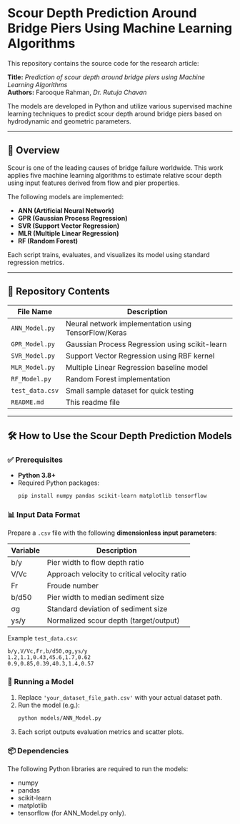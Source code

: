 
# Scour Depth Prediction Around Bridge Piers Using Machine Learning Algorithms

This repository contains the source code for the research article:

**Title:** *Prediction of scour depth around bridge piers using Machine Learning Algorithms*  
**Authors:** Farooque Rahman, *Dr. Rutuja Chavan*

The models are developed in Python and utilize various supervised machine learning techniques to predict scour depth around bridge piers based on hydrodynamic and geometric parameters.

---

## 📌 Overview

Scour is one of the leading causes of bridge failure worldwide. This work applies five machine learning algorithms to estimate relative scour depth using input features derived from flow and pier properties.

The following models are implemented:
- **ANN (Artificial Neural Network)**
- **GPR (Gaussian Process Regression)**
- **SVR (Support Vector Regression)**
- **MLR (Multiple Linear Regression)**
- **RF (Random Forest)**

Each script trains, evaluates, and visualizes its model using standard regression metrics.

---

## 📁 Repository Contents

| File Name         | Description                                                   |
|------------------|---------------------------------------------------------------|
| `ANN_Model.py`    | Neural network implementation using TensorFlow/Keras         |
| `GPR_Model.py`    | Gaussian Process Regression using scikit-learn                |
| `SVR_Model.py`    | Support Vector Regression using RBF kernel                    |
| `MLR_Model.py`    | Multiple Linear Regression baseline model                     |
| `RF_Model.py`     | Random Forest implementation                                  |
| `test_data.csv`   | Small sample dataset for quick testing              |
| `README.md`       | This readme file                                              |
---

## 🛠️ How to Use the Scour Depth Prediction Models



### ✅ Prerequisites

- **Python 3.8+**
- Required Python packages:
  ```bash
  pip install numpy pandas scikit-learn matplotlib tensorflow
  ```

### 📊 Input Data Format

Prepare a `.csv` file with the following **dimensionless input parameters**:

| Variable | Description                                   |
|----------|-----------------------------------------------|
| b/y      | Pier width to flow depth ratio               |
| V/Vc     | Approach velocity to critical velocity ratio |
| Fr       | Froude number                                 |
| b/d50    | Pier width to median sediment size           |
| σg       | Standard deviation of sediment size          |
| ys/y     | Normalized scour depth (target/output)       |

Example `test_data.csv`:
```csv
b/y,V/Vc,Fr,b/d50,σg,ys/y
1.2,1.1,0.43,45.6,1.7,0.62
0.9,0.85,0.39,40.3,1.4,0.57
```

### 🚀 Running a Model

1. Replace `'your_dataset_file_path.csv'` with your actual dataset path.
2. Run the model (e.g.):
   ```bash
   python models/ANN_Model.py
   ```
3. Each script outputs evaluation metrics and scatter plots.

### 📦 Dependencies

The following Python libraries are required to run the models:
- numpy
- pandas
- scikit-learn
- matplotlib
- tensorflow (for ANN_Model.py only).




